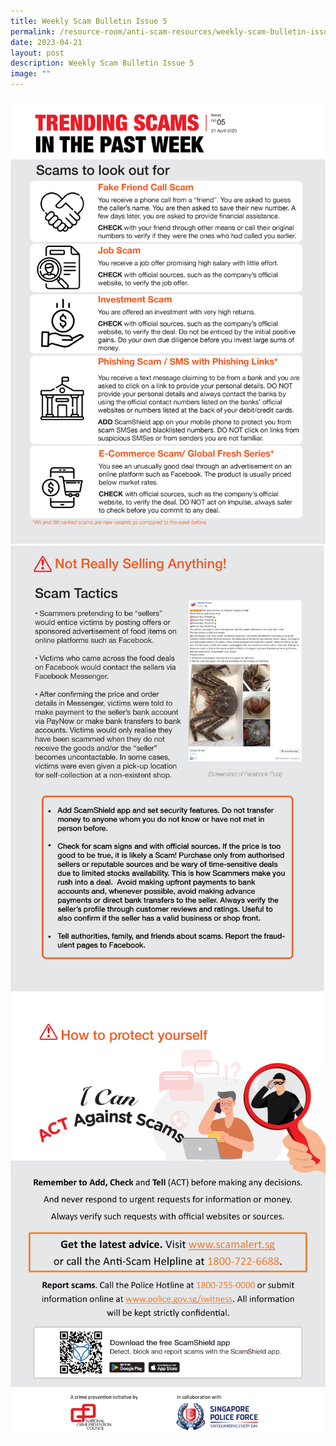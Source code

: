 ```yaml
---
title: Weekly Scam Bulletin Issue 5
permalink: /resource-room/anti-scam-resources/weekly-scam-bulletin-issue-5/
date: 2023-04-21
layout: post
description: Weekly Scam Bulletin Issue 5
image: ""
---
```

![Weekly Bulletin Issue 5 - Scams to look out for](/images/SPEO%20Weekly%20Bulletin/wsb-05-01.jpg)
![Weekly Bulletin Issue 5 - Scam Tactics](/images/SPEO%20Weekly%20Bulletin/wsb-05-02.jpg)
![Weekly Bulletin Issue 5 - How to protect yourself](/images/SPEO%20Weekly%20Bulletin/weekly%20scams%20bulletin%20issue%2011%20(finalised%20copy)_003.png)